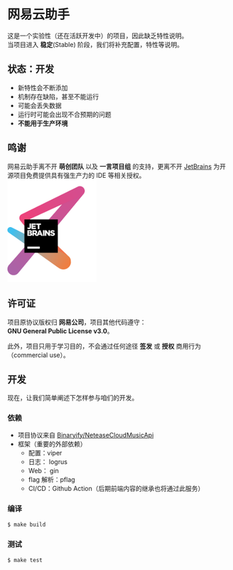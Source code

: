 # 网易云助手

这是一个实验性（还在活跃开发中）的项目，因此缺乏特性说明。  
当项目进入 **稳定**(Stable) 阶段，我们将补充配置，特性等说明。

## 状态：开发
* 新特性会不断添加
* 机制存在缺陷，甚至不能运行
* 可能会丢失数据
* 运行时可能会出现不合预期的问题
* **不能用于生产环境**

## 鸣谢

网易云助手离不开 **萌创团队** 以及 **一言项目组** 的支持，更离不开  [JetBrains](https://www.jetbrains.com/?from=hitokoto-osc) 为开源项目免费提供具有强生产力的 IDE 等相关授权。
[<img src=".github/jetbrains-variant-3.png" width="200"/>](https://www.jetbrains.com/?from=hitokoto-osc)

## 许可证
项目原协议版权归 **网易公司**，项目其他代码遵守：  
**GNU General Public License v3.0**。  

此外，项目只用于学习目的，不会通过任何途径 **签发** 或 **授权** 商用行为（commercial use）。


## 开发
现在，让我们简单阐述下怎样参与咱们的开发。

### 依赖
* 项目协议来自 [Binaryify/NeteaseCloudMusicApi](https://github.com/Binaryify/NeteaseCloudMusicApi) 
* 框架（重要的外部依赖）
  * 配置：viper
  * 日志： logrus
  * Web： gin
  * flag 解析：pflag
  * CI/CD：Github Action（后期前端内容的继承也将通过此服务）

### 编译
```bash
$ make build
```  

### 测试
```bash
$ make test
```
